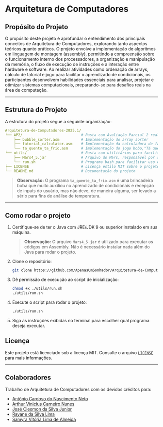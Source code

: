 # Arquitetura de Computadores  
## Propósito do Projeto  
O propósito deste projeto é aprofundar o entendimento dos principais conceitos de Arquitetura de Computadores, explorando tanto aspectos teóricos quanto práticos. O projeto envolve a implementação de algoritmos em linguagem de montagem (assembly), permitindo a compreensão sobre o funcionamento interno dos processadores, a organização e manipulação da memória, o fluxo de execução de instruções e a interação entre hardware e software. Ao realizar atividades como ordenação de arrays, cálculo de fatorial e jogo para facilitar o aprendizado de condicionais, os participantes desenvolvem habilidades essenciais para analisar, projetar e otimizar sistemas computacionais, preparando-se para desafios reais na área de computação.

---  

## Estrutura do Projeto  
A estrutura do projeto segue a seguinte organização:  
```yaml  
Arquitetura-de-Computadores-2025.1/
└── AP2/                           # Pasta com Avaliação Parcial 2 realizada  
    ├── bubble_sorter.asm          # Implementação do array sorter
    ├── fatorial_calculator.asm    # Implementação da calculadora de fatorial
    └── ta_quente_ta_frio.asm      # Implementação do jogo bobo,"Tá quente, ta frio"
└── utils/                         # Pasta com utilitários para facilitar o uso do projeto
    ├── Mars4_5.jar                # Arquivo do Mars, responsável por rodar os programas
    └── run.sh                     # Programa bash para facilitar uso do projeto
├── LICENSE                        # Licença estilo MIT sobre o projeto  
└── README.md                      # Documentação do projeto  
```
> **Observação:** O programa `ta_quente_ta_frio.asm` é uma brincadeira boba que muito auxiliou no aprendizado de condicionais e recepção de inputs do usuário, mas não deve, de maneira alguma, ser levado a sério para fins de análise de temperatura.
---  
## Como rodar o projeto

1. Certifique-se de ter o Java com JRE/JDK 9 ou superior instalado em sua máquina.
    > **Observação:** O arquivo `Mars4_5.jar` é utilizado para executar os códigos em Assembly. Não é necessário instalar nada além do Java para rodar o projeto.
2. Clone o repositório:
    ```bash
    git clone https://github.com/ApenasUmSonhador/Arquitetura-de-Computadores-2025.1.git
    ```
3. Dê permissão de execução ao script de inicialização:
    ```bash
    chmod +x ./utils/run.sh
    ./utils/run.sh
    ```
3. Execute o script para rodar o projeto:
    ```bash
    ./utils/run.sh
    ```
5. Siga as instruções exibidas no terminal para escolher qual programa deseja executar.
## Licença  
Este projeto está licenciado sob a licença MIT. Consulte o arquivo [`LICENSE`](LICENSE) para mais informações.  

---  

## Colaboradores  
Trabalho de Arquitetura de Computadores com os devidos créditos para:  
- [Antônio Cardoso do Nascimento Neto](https://github.com/CardosoNascimento)
- [Arthur Vinicius Carneiro Nunes](https://github.com/ApenasUmSonhador)
- [José Cleomon da Silva Junior](https://github.com/cleomon)
- [Rayane da Silva Lima](https://github.com/Rayane-Silva-Lima)
- [Samyra Vitória Lima de Almeida](https://github.com/samyraalmeida)
